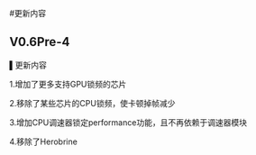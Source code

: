 #更新内容
## V0.6Pre-4
▌更新内容

1.增加了更多支持GPU锁频的芯片

2.移除了某些芯片的CPU锁频，使卡顿掉帧减少

3.增加CPU调速器锁定performance功能，且不再依赖于调速器模块

4.移除了Herobrine

